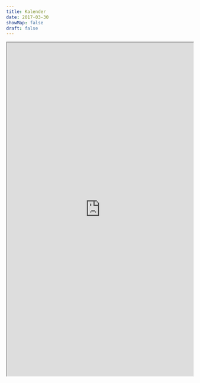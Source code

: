 ```yaml
---
title: Kalender
date: 2017-03-30
showMap: false
draft: false
---
```


<iframe width="100%" height="900" src="https://files.x-hain.de/index.php/apps/calendar/embed/MgYNoHeGjcPDPJnr/listMonth/now"></iframe>
